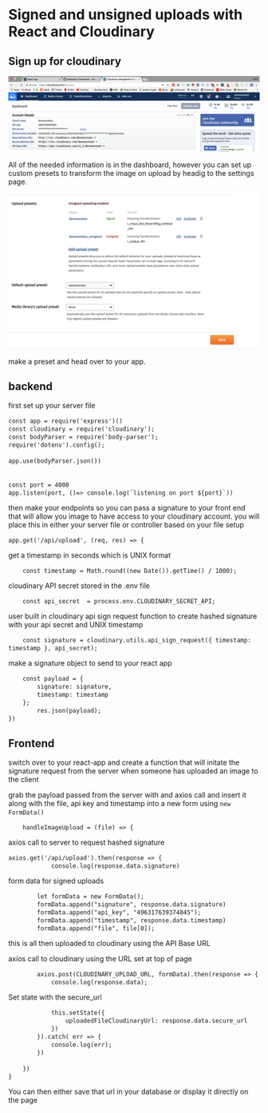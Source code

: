 # Signed and unsigned uploads with React and Cloudinary

## Sign up for cloudinary


![alt text](./src/media/signup.png "sign up for cloudinary")

All of the needed information is in the dashboard, however you can set up custom presets to transform the image on upload by headig to the settings page.

![alt text](./src/media/preset1.png "sign up for cloudinary")

make a preset and head over to your app.

## backend
first set up your server file

```
const app = require('express')()
const cloudinary = require('cloudinary');
const bodyParser = require('body-parser');
require('dotenv').config();

app.use(bodyParser.json())


const port = 4000
app.listen(port, ()=> console.log(`listening on port ${port}`))
```

then make your endpoints so you can pass a signature to your front end that will allow you image to have access to your cloudinary account. you will place this in either your server file or controller based on your file setup

```
app.get('/api/upload', (req, res) => {

```

get a timestamp in seconds which is UNIX format
```
    const timestamp = Math.round((new Date()).getTime() / 1000);
```
cloudinary API secret stored in the .env file
```
    const api_secret  = process.env.CLOUDINARY_SECRET_API;
```
user built in cloudinary api sign request function to  create hashed signature with your api secret and UNIX timestamp
```
    const signature = cloudinary.utils.api_sign_request({ timestamp: timestamp }, api_secret);
```
make a signature object to send to your react app
```
    const payload = {
        signature: signature,
        timestamp: timestamp
    };
        res.json(payload);
})
```


## Frontend

switch over to your react-app and create a function that will initate the signature request from the server when someone has uploaded an image to the client

grab the payload passed from the server with and axios call and insert it along with the file, api key and timestamp into a new form using `new FormData()`

```
    handleImageUpload = (file) => {
```
axios call to server to request hashed signature
```
axios.get('/api/upload').then(response => {
            console.log(response.data.signature)
 ```       
form data for signed uploads
```
        let formData = new FormData();
        formData.append("signature", response.data.signature)
        formData.append("api_key", "496317639374845");
        formData.append("timestamp", response.data.timestamp)
        formData.append("file", file[0]);
```

this is all then uploaded to cloudinary using the API Base URL


axios call to cloudinary using the URL set at top of page
```
        axios.post(CLOUDINARY_UPLOAD_URL, formData).then(response => {
            console.log(response.data);
```
Set state with the secure_url
```
            this.setState({
                uploadedFileCloudinaryUrl: response.data.secure_url
            })
        }).catch( err => {
            console.log(err);
        })
        
    })
}
```

You can then either save that url in your database or display it directly on the page


